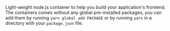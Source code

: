 Light-weight node.js container to help you build your application's frontend. The containers comes without any global pre-installed packages, you can add them by running `yarn global add PACKAGE` or by running `yarn` in a directory with your `package.json` file.
